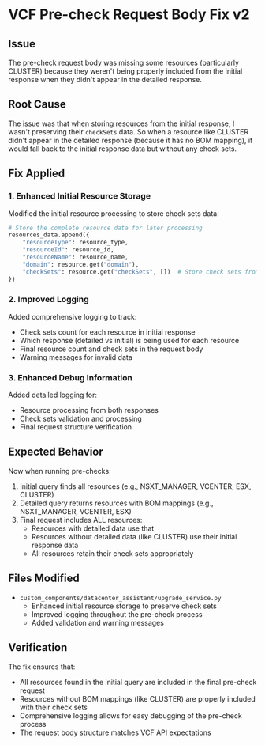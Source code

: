 # VCF Pre-check Request Body Fix v2

## Issue
The pre-check request body was missing some resources (particularly CLUSTER) because they weren't being properly included from the initial response when they didn't appear in the detailed response.

## Root Cause
The issue was that when storing resources from the initial response, I wasn't preserving their `checkSets` data. So when a resource like CLUSTER didn't appear in the detailed response (because it has no BOM mapping), it would fall back to the initial response data but without any check sets.

## Fix Applied

### 1. Enhanced Initial Resource Storage
Modified the initial resource processing to store check sets data:

```python
# Store the complete resource data for later processing
resources_data.append({
    "resourceType": resource_type,
    "resourceId": resource_id,
    "resourceName": resource_name,
    "domain": resource.get("domain"),
    "checkSets": resource.get("checkSets", [])  # Store check sets from initial response
})
```

### 2. Improved Logging
Added comprehensive logging to track:
- Check sets count for each resource in initial response
- Which response (detailed vs initial) is being used for each resource
- Final resource count and check sets in the request body
- Warning messages for invalid data

### 3. Enhanced Debug Information
Added detailed logging for:
- Resource processing from both responses
- Check sets validation and processing
- Final request structure verification

## Expected Behavior
Now when running pre-checks:
1. Initial query finds all resources (e.g., NSXT_MANAGER, VCENTER, ESX, CLUSTER)
2. Detailed query returns resources with BOM mappings (e.g., NSXT_MANAGER, VCENTER, ESX)
3. Final request includes ALL resources:
   - Resources with detailed data use that
   - Resources without detailed data (like CLUSTER) use their initial response data
   - All resources retain their check sets appropriately

## Files Modified
- `custom_components/datacenter_assistant/upgrade_service.py`
  - Enhanced initial resource storage to preserve check sets
  - Improved logging throughout the pre-check process
  - Added validation and warning messages

## Verification
The fix ensures that:
- All resources found in the initial query are included in the final pre-check request
- Resources without BOM mappings (like CLUSTER) are properly included with their check sets
- Comprehensive logging allows for easy debugging of the pre-check process
- The request body structure matches VCF API expectations

